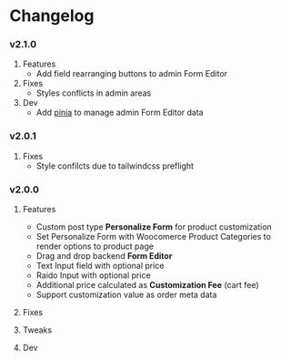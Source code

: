 # Changelog

### v2.1.0

1. Features
	- Add field rearranging buttons to admin Form Editor
1. Fixes
	- Styles conflicts in admin areas
1. Dev 
	- Add [pinia](https://pinia.vuejs.org) to manage admin Form Editor data

### v2.0.1 

1. Fixes
	- Style confilcts due to tailwindcss preflight

### v2.0.0

1. Features
	- Custom post type **Personalize Form** for product customization
	- Set Personalize Form with Woocomerce Product Categories to render options to product page
	- Drag and drop backend **Form Editor**
	- Text Input field with optional price
	- Raido Input with optional price
	- Additional price calculated as **Customization Fee** (cart fee)
	- Support customization value as order meta data
1. Fixes

1. Tweaks

1. Dev

